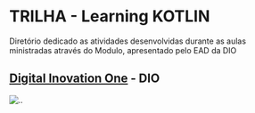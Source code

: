 


# TRILHA - Learning KOTLIN 

Diretório dedicado as atividades desenvolvidas durante as aulas ministradas através do Modulo, apresentado pelo EAD da DIO 
## [Digital Inovation One](wwww.dio.me) - DIO


![..](https://www.locaweb.com.br/blog/wp-content/uploads/2023/08/Kotlin-capa-1.jpg)
